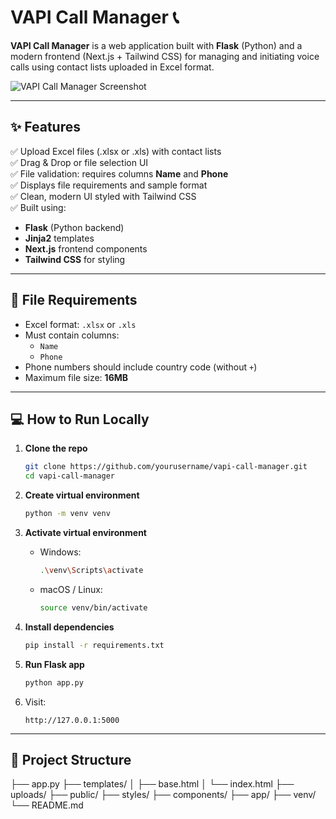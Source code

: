 # VAPI Call Manager 📞

**VAPI Call Manager** is a web application built with **Flask** (Python) and a modern frontend (Next.js + Tailwind CSS) for managing and initiating voice calls using contact lists uploaded in Excel format.

![VAPI Call Manager Screenshot](./screenshots/vapi-call-manager.png)

---

## ✨ Features

✅ Upload Excel files (.xlsx or .xls) with contact lists  
✅ Drag & Drop or file selection UI  
✅ File validation: requires columns **Name** and **Phone**  
✅ Displays file requirements and sample format  
✅ Clean, modern UI styled with Tailwind CSS  
✅ Built using:
- **Flask** (Python backend)
- **Jinja2** templates
- **Next.js** frontend components
- **Tailwind CSS** for styling

---

## 📝 File Requirements

- Excel format: `.xlsx` or `.xls`
- Must contain columns:
  - `Name`
  - `Phone`
- Phone numbers should include country code (without `+`)
- Maximum file size: **16MB**

---

## 💻 How to Run Locally

1. **Clone the repo**

    ```bash
    git clone https://github.com/yourusername/vapi-call-manager.git
    cd vapi-call-manager
    ```

2. **Create virtual environment**

    ```bash
    python -m venv venv
    ```

3. **Activate virtual environment**

    - Windows:

      ```bash
      .\venv\Scripts\activate
      ```

    - macOS / Linux:

      ```bash
      source venv/bin/activate
      ```

4. **Install dependencies**

    ```bash
    pip install -r requirements.txt
    ```

5. **Run Flask app**

    ```bash
    python app.py
    ```

6. Visit:

    ```
    http://127.0.0.1:5000
    ```

---

## 📂 Project Structure

├── app.py
├── templates/
│ ├── base.html
│ └── index.html
├── uploads/
├── public/
├── styles/
├── components/
├── app/
├── venv/
└── README.md


